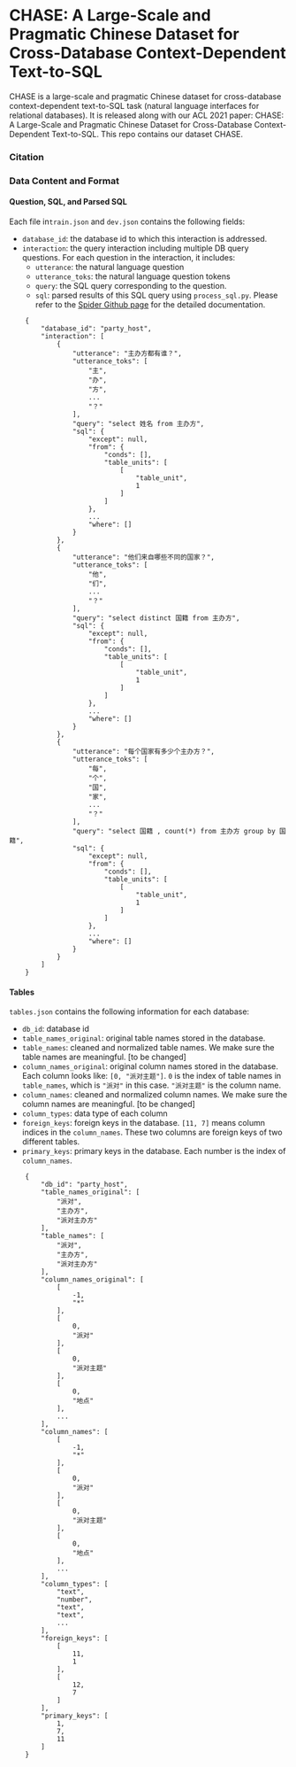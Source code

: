 # CHASE: A Large-Scale and Pragmatic Chinese Dataset for Cross-Database Context-Dependent Text-to-SQL

CHASE is a large-scale and pragmatic Chinese dataset for cross-database context-dependent text-to-SQL task (natural language interfaces for relational databases). It is released along with our ACL 2021 paper: CHASE: A Large-Scale and Pragmatic Chinese Dataset for Cross-Database Context-Dependent Text-to-SQL. This repo contains our dataset CHASE.

### Citation



### Data Content and Format

#### Question, SQL, and Parsed SQL

Each file in`train.json` and `dev.json` contains the following fields:
- `database_id`: the database id to which this interaction is addressed.
- `interaction`: the query interaction including multiple DB query questions. For each question in the interaction, it includes:
  - `utterance`: the natural language question
  - `utterance_toks`: the natural language question tokens
  - `query`: the SQL query corresponding to the question. 
  - `sql`: parsed results of this SQL query using `process_sql.py`. Please refer to the [Spider Github page](https://github.com/taoyds/spider) for the detailed documentation.

```
    {
        "database_id": "party_host",
        "interaction": [
            {
                "utterance": "主办方都有谁？",
                "utterance_toks": [
                    "主",
                    "办",
                    "方",
                    ...
                    "？"
                ],
                "query": "select 姓名 from 主办方",
                "sql": {
                    "except": null,
                    "from": {
                        "conds": [],
                        "table_units": [
                            [
                                "table_unit",
                                1
                            ]
                        ]
                    },
                    ...
                    "where": []
                }
            },
            {
                "utterance": "他们来自哪些不同的国家？",
                "utterance_toks": [
                    "他",
                    "们",
                    ...
                    "？"
                ],
                "query": "select distinct 国籍 from 主办方",
                "sql": {
                    "except": null,
                    "from": {
                        "conds": [],
                        "table_units": [
                            [
                                "table_unit",
                                1
                            ]
                        ]
                    },
                    ...
                    "where": []
                }
            },
            {
                "utterance": "每个国家有多少个主办方？",
                "utterance_toks": [
                    "每",
                    "个",
                    "国",
                    "家",
                    ...
                    "？"
                ],
                "query": "select 国籍 , count(*) from 主办方 group by 国籍",
                "sql": {
                    "except": null,
                    "from": {
                        "conds": [],
                        "table_units": [
                            [
                                "table_unit",
                                1
                            ]
                        ]
                    },
                    ...
                    "where": []
                }
            }
        ]
    }
```

#### Tables

`tables.json` contains the following information for each database:
- `db_id`: database id
- `table_names_original`: original table names stored in the database.
- `table_names`: cleaned and normalized table names. We make sure the table names are meaningful. [to be changed]
- `column_names_original`: original column names stored in the database. Each column looks like: `[0, "派对主题"]`. `0` is the index of table names in `table_names`, which is `"派对"` in this case. `"派对主题"` is the column name. 
- `column_names`: cleaned and normalized column names. We make sure the column names are meaningful. [to be changed]
- `column_types`: data type of each column
- `foreign_keys`: foreign keys in the database. `[11, 7]` means column indices in the `column_names`. These two columns are foreign keys of two different tables.
- `primary_keys`: primary keys in the database. Each number is the index of `column_names`.

```
    {
        "db_id": "party_host",
        "table_names_original": [
            "派对",
            "主办方",
            "派对主办方"
        ],
        "table_names": [
            "派对",
            "主办方",
            "派对主办方"
        ],
        "column_names_original": [
            [
                -1,
                "*"
            ],
            [
                0,
                "派对"
            ],
            [
                0,
                "派对主题"
            ],
            [
                0,
                "地点"
            ],
            ...
        ],
        "column_names": [
            [
                -1,
                "*"
            ],
            [
                0,
                "派对"
            ],
            [
                0,
                "派对主题"
            ],
            [
                0,
                "地点"
            ],
            ...
        ],
        "column_types": [
            "text",
            "number",
            "text",
            "text",
            ...
        ],
        "foreign_keys": [
            [
                11,
                1
            ],
            [
                12,
                7
            ]
        ],
        "primary_keys": [
            1,
            7,
            11
        ]
    }
```